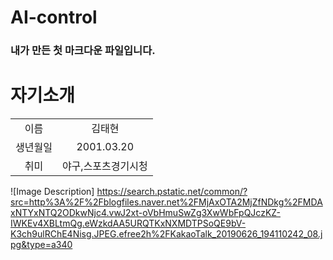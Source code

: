 # AI-control

### 내가 만든 첫 마크다운 파일입니다.

# 자기소개

|  |  |
| :--: | :--: |
| 이름 | 김태현 |
| 생년월일  | 2001.03.20 |
| 취미 | 야구,스포츠경기시청 |
![Image Description] https://search.pstatic.net/common/?src=http%3A%2F%2Fblogfiles.naver.net%2FMjAxOTA2MjZfNDkg%2FMDAxNTYxNTQ2ODkwNjc4.vwJ2xt-oVbHmuSwZg3XwWbFpQJczKZ-IWKEv4XBLtmQg.eWzkdAA5URQTKxNXMDTPSoQE9bV-K3ch9ulRChE4Nisg.JPEG.efree2h%2FKakaoTalk_20190626_194110242_08.jpg&type=a340
